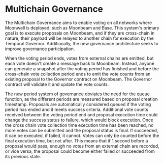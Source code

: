 # Multichain Governance

The Multichain Governance aims to enable voting on all networks where Moonwell
is deployed, such as Moonbeam and Base. This system's primary goal is to execute
proposals on Moonbeam, and if they are cross-chain in nature, their payload will
be relayed to another chain for execution by the Temporal Governor.
Additionally, the new governance architecture seeks to improve governance
participation.

When the voting period ends, votes from external chains are emitted, but each
vote doesn't create a message back to Moonbeam. Instead, anyone can generate a
snapshot after the voting period has finished and before the cross-chain vote
collection period ends to emit the vote counts from an existing proposal to the
Governor contract on Moonbeam. The Governor contract will validate it and update
the vote counts.

The new period system of governance obviates the need for the queue function, as
the different periods are measured based on proposal creation timestamp.
Proposals are automatically considered queued if the voting period has ended and
it meets success criteria. Additional vote counts received between the voting
period end and proposal execution time could change the success status to
failure, which would block execution. Once the cross chain vote collection time
execution time has been reached, no more votes can be submitted and the proposal
status is final. If succeeded, it can be executed, if failed, it cannot. Votes
can only be counted before the final execution time, but not after. This means
that if 1 second before a proposal would pass, enough no votes from an external
chain are recorded, or vice versa, the proposal could become either failed or
succeeded from its previous state.

